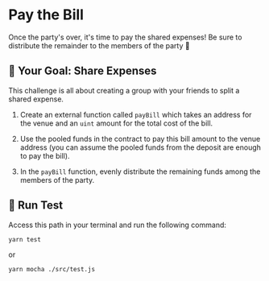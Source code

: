 # Pay the Bill

Once the party's over, it's time to pay the shared expenses! Be sure to distribute the remainder to the members of the party 💸

## 🏁 Your Goal: Share Expenses

This challenge is all about creating a group with your friends to split a shared expense.

1. Create an external function called `payBill` which takes an address for the venue and an `uint` amount for the total cost of the bill.
   
2. Use the pooled funds in the contract to pay this bill amount to the venue address (you can assume the pooled funds from the deposit are enough to pay the bill).
   
3. In the `payBill` function, evenly distribute the remaining funds among the members of the party.

## 🧪 Run Test

Access this path in your terminal and run the following command:

```bash
yarn test
```

or

```bash
yarn mocha ./src/test.js
```
